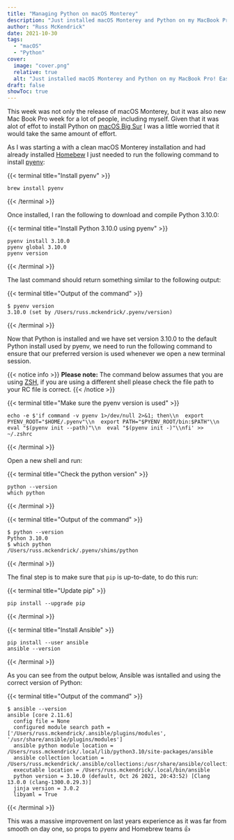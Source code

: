 ```yaml
---
title: "Managing Python on macOS Monterey"
description: "Just installed macOS Monterey and Python on my MacBook Pro! Easy peasy with pyenv. Check out my experience!"
author: "Russ McKendrick"
date: 2021-10-30
tags:
  - "macOS"
  - "Python"
cover:
  image: "cover.png"
  relative: true
  alt: "Just installed macOS Monterey and Python on my MacBook Pro! Easy peasy with pyenv. Check out my experience!"
draft: false
showToc: true
---
```


This week was not only the release of macOS Monterey, but it was also new Mac Book Pro week for a lot of people, including myself. Given that it was alot of effot to install Python on [macOS Big Sur](/2021/01/10/managing-python-on-macos-big-sur/) I was a little worried that it would take the same amount of effort.

As I was starting a with a clean macOS Monterey installation and had already installed [Homebew](https://brew.sh) I just needed to run the following command to install [pyenv](https://github.com/pyenv/pyenv):

{{< terminal title="Install pyenv" >}}
``` terminfo
brew install pyenv
```
{{< /terminal >}}

Once installed, I ran the following to download and compile Python 3.10.0:


{{< terminal title="Install Python 3.10.0 using pyenv" >}}
``` terminfo
pyenv install 3.10.0
pyenv global 3.10.0
pyenv version
```
{{< /terminal >}}

The last command should return something similar to the following output:

{{< terminal title="Output of the command" >}}
```
$ pyenv version
3.10.0 (set by /Users/russ.mckendrick/.pyenv/version)
```
{{< /terminal >}}

Now that Python is installed and we have set version 3.10.0 to the default Python install used by pyenv, we need to run the following command to ensure that our preferred version is used whenever we open a new terminal session.

{{< notice info >}}
**Please note:** The command below assumes that you are using [ZSH](https://zsh.sourceforge.io), if you are using a different shell please check the file path to your RC file is correct.
{{< /notice >}}

{{< terminal title="Make sure the pyenv version is used" >}}
``` terminfo
echo -e $'if command -v pyenv 1>/dev/null 2>&1; then\\n  export PYENV_ROOT="$HOME/.pyenv"\\n  export PATH="$PYENV_ROOT/bin:$PATH"\\n  eval "$(pyenv init --path)"\\n  eval "$(pyenv init -)"\\nfi' >> ~/.zshrc
```
{{< /terminal >}}

Open a new shell and run:

{{< terminal title="Check the python version" >}}
``` terminfo
python --version
which python
```
{{< /terminal >}}

{{< terminal title="Output of the command" >}}
```
$ python --version
Python 3.10.0
$ which python
/Users/russ.mckendrick/.pyenv/shims/python
```
{{< /terminal >}}

The final step is to make sure that `pip` is up-to-date, to do this run:

{{< terminal title="Update pip" >}}
``` terminfo
pip install --upgrade pip
```
{{< /terminal >}}

{{< terminal title="Install Ansible" >}}
``` terminfo
pip install --user ansible
ansible --version
```
{{< /terminal >}}

As you can see from the output below, Ansible was isntalled and using the correct version of Python:

{{< terminal title="Output of the command" >}}
```
$ ansible --version
ansible [core 2.11.6]
  config file = None
  configured module search path = ['/Users/russ.mckendrick/.ansible/plugins/modules', '/usr/share/ansible/plugins/modules']
  ansible python module location = /Users/russ.mckendrick/.local/lib/python3.10/site-packages/ansible
  ansible collection location = /Users/russ.mckendrick/.ansible/collections:/usr/share/ansible/collections
  executable location = /Users/russ.mckendrick/.local/bin/ansible
  python version = 3.10.0 (default, Oct 26 2021, 20:43:52) [Clang 13.0.0 (clang-1300.0.29.3)]
  jinja version = 3.0.2
  libyaml = True
```
{{< /terminal >}}

This was a massive improvement on last years experience as it was far from smooth on day one, so props to pyenv and Homebrew teams 👍

